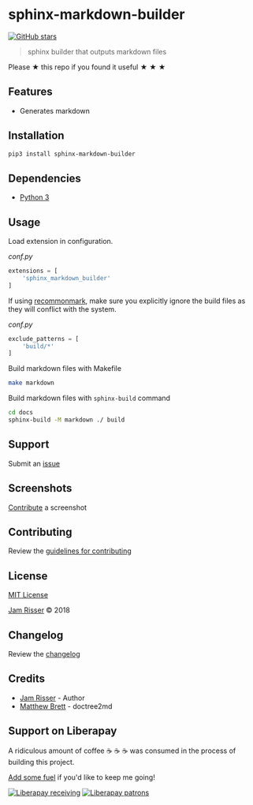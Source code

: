 # sphinx-markdown-builder

[![GitHub stars](https://img.shields.io/github/stars/codejamninja/sphinx-markdown-builder.svg?style=social&label=Stars)](https://github.com/codejamninja/sphinx-markdown-builder)

> sphinx builder that outputs markdown files

Please ★ this repo if you found it useful ★ ★ ★


## Features

* Generates markdown


## Installation

```sh
pip3 install sphinx-markdown-builder
```


## Dependencies

* [Python 3](https://www.python.org)


## Usage

Load extension in configuration.

_conf.py_
```py
extensions = [
    'sphinx_markdown_builder'
]
```

If using [recommonmark](https://github.com/rtfd/recommonmark), make sure you
explicitly ignore the build files as they will conflict with the system.

_conf.py_
```py
exclude_patterns = [
    'build/*'
]
```

Build markdown files with Makefile

```sh
make markdown
```

Build markdown files with `sphinx-build` command

```sh
cd docs
sphinx-build -M markdown ./ build
```


## Support

Submit an [issue](https://github.com/codejamninja/sphinx-markdown-builder/issues/new)


## Screenshots

[Contribute](https://github.com/codejamninja/sphinx-markdown-builder/blob/master/CONTRIBUTING.md) a screenshot


## Contributing

Review the [guidelines for contributing](https://github.com/codejamninja/sphinx-markdown-builder/blob/master/CONTRIBUTING.md)


## License

[MIT License](https://github.com/codejamninja/sphinx-markdown-builder/blob/master/LICENSE)

[Jam Risser](https://codejam.ninja) © 2018


## Changelog

Review the [changelog](https://github.com/codejamninja/sphinx-markdown-builder/blob/master/CHANGELOG.md)


## Credits

* [Jam Risser](https://codejam.ninja) - Author
* [Matthew Brett](https://github.com/matthew-brett/nb2plots/blob/master/nb2plots/doctree2md.py) - doctree2md


## Support on Liberapay

A ridiculous amount of coffee ☕ ☕ ☕ was consumed in the process of building this project.

[Add some fuel](https://liberapay.com/codejamninja/donate) if you'd like to keep me going!

[![Liberapay receiving](https://img.shields.io/liberapay/receives/codejamninja.svg?style=flat-square)](https://liberapay.com/codejamninja/donate)
[![Liberapay patrons](https://img.shields.io/liberapay/patrons/codejamninja.svg?style=flat-square)](https://liberapay.com/codejamninja/donate)
